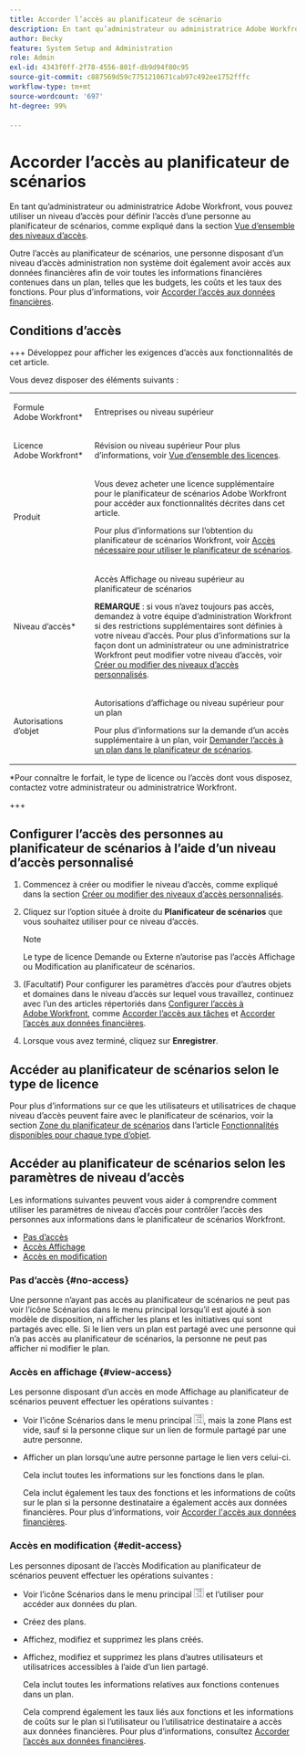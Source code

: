 ```yaml
---
title: Accorder l’accès au planificateur de scénario
description: En tant qu’administrateur ou administratrice Adobe Workfront, vous pouvez utiliser un niveau d’accès pour définir l’accès d’une personne au planificateur de scénarios.
author: Becky
feature: System Setup and Administration
role: Admin
exl-id: 4343f0ff-2f78-4556-801f-db9d94f80c95
source-git-commit: c887569d59c7751210671cab97c492ee1752fffc
workflow-type: tm+mt
source-wordcount: '697'
ht-degree: 99%

---
```


# Accorder l’accès au planificateur de scénarios

En tant qu’administrateur ou administratrice Adobe Workfront, vous pouvez utiliser un niveau d’accès pour définir l’accès d’une personne au planificateur de scénarios, comme expliqué dans la section [Vue d’ensemble des niveaux d’accès](../../../administration-and-setup/add-users/access-levels-and-object-permissions/access-levels-overview.md).

Outre l’accès au planificateur de scénarios, une personne disposant d’un niveau d’accès administration non système doit également avoir accès aux données financières afin de voir toutes les informations financières contenues dans un plan, telles que les budgets, les coûts et les taux des fonctions. Pour plus d’informations, voir [Accorder l’accès aux données financières](../../../administration-and-setup/add-users/configure-and-grant-access/grant-access-financial.md).

## Conditions d’accès

+++ Développez pour afficher les exigences d’accès aux fonctionnalités de cet article.

Vous devez disposer des éléments suivants :

<table style="table-layout:auto"> 
 <col> 
 <col> 
 <tbody> 
  <tr> 
   <td role="rowheader"> <p>Formule Adobe Workfront*</p> </td> 
   <td>Entreprises ou niveau supérieur</td> 
  </tr> 
  <tr> 
   <td role="rowheader">Licence Adobe Workfront*</td> 
   <td> <p>Révision ou niveau supérieur Pour plus d’informations, voir <a href="../../../administration-and-setup/add-users/access-levels-and-object-permissions/wf-licenses.md" class="MCXref xref" data-mc-variable-override="">Vue d’ensemble des licences</a>.</p> </td> 
  </tr> 
  <tr> 
   <td role="rowheader">Produit</td> 
   <td> <p>Vous devez acheter une licence supplémentaire pour le planificateur de scénarios Adobe Workfront pour accéder aux fonctionnalités décrites dans cet article.</p> <p>Pour plus d’informations sur l’obtention du planificateur de scénarios Workfront, voir <a href="../../../scenario-planner/access-needed-to-use-sp.md" class="MCXref xref" data-mc-variable-override="">Accès nécessaire pour utiliser le planificateur de scénarios</a>. </p> </td> 
  </tr> 
  <tr> 
   <td role="rowheader">Niveau d’accès*</td> 
   <td> <p>Accès Affichage ou niveau supérieur au planificateur de scénarios</p> <p><b>REMARQUE</b> : si vous n’avez toujours pas accès, demandez à votre équipe d’administration Workfront si des restrictions supplémentaires sont définies à votre niveau d’accès. Pour plus d’informations sur la façon dont un administrateur ou une administratrice Workfront peut modifier votre niveau d’accès, voir <a href="../../../administration-and-setup/add-users/configure-and-grant-access/create-modify-access-levels.md" class="MCXref xref" data-mc-variable-override="">Créer ou modifier des niveaux d’accès personnalisés</a>.</p> </td> 
  </tr> 
  <tr data-mc-conditions=""> 
   <td role="rowheader"> <p>Autorisations d’objet</p> </td> 
   <td> <p>Autorisations d’affichage ou niveau supérieur pour un plan</p> <p>Pour plus d’informations sur la demande d’un accès supplémentaire à un plan, voir <a href="../../../scenario-planner/request-access-to-plan.md" class="MCXref xref" data-mc-variable-override="">Demander l’accès à un plan dans le planificateur de scénarios</a>.</p> </td> 
  </tr> 
 </tbody> 
</table>

&#42;Pour connaître le forfait, le type de licence ou l’accès dont vous disposez, contactez votre administrateur ou administratrice Workfront.

+++

## Configurer l’accès des personnes au planificateur de scénarios à l’aide d’un niveau d’accès personnalisé

1. Commencez à créer ou modifier le niveau d’accès, comme expliqué dans la section [Créer ou modifier des niveaux d’accès personnalisés](../../../administration-and-setup/add-users/configure-and-grant-access/create-modify-access-levels.md).
1. Cliquez sur l’option située à droite du **Planificateur de scénarios** que vous souhaitez utiliser pour ce niveau d’accès.

   >[!NOTE]
   >
   >Le type de licence Demande ou Externe n’autorise pas l’accès Affichage ou Modification au planificateur de scénarios.

1. (Facultatif) Pour configurer les paramètres d’accès pour d’autres objets et domaines dans le niveau d’accès sur lequel vous travaillez, continuez avec l’un des articles répertoriés dans [Configurer l’accès à Adobe Workfront](../../../administration-and-setup/add-users/configure-and-grant-access/configure-access.md), comme [Accorder l’accès aux tâches](../../../administration-and-setup/add-users/configure-and-grant-access/grant-access-tasks.md) et [Accorder l’accès aux données financières](../../../administration-and-setup/add-users/configure-and-grant-access/grant-access-financial.md).
1. Lorsque vous avez terminé, cliquez sur **Enregistrer**.

## Accéder au planificateur de scénarios selon le type de licence

Pour plus d’informations sur ce que les utilisateurs et utilisatrices de chaque niveau d’accès peuvent faire avec le planificateur de scénarios, voir la section [Zone du planificateur de scénarios](../../../administration-and-setup/add-users/access-levels-and-object-permissions/functionality-available-for-each-object-type.md#scenario) dans l’article [Fonctionnalités disponibles pour chaque type d’objet](../../../administration-and-setup/add-users/access-levels-and-object-permissions/functionality-available-for-each-object-type.md).

## Accéder au planificateur de scénarios selon les paramètres de niveau d’accès

Les informations suivantes peuvent vous aider à comprendre comment utiliser les paramètres de niveau d’accès pour contrôler l’accès des personnes aux informations dans le planificateur de scénarios Workfront.

* [Pas d’accès](#no-access)
* [Accès Affichage](#view-access)
* [Accès en modification](#edit-access)

### Pas d’accès {#no-access}

Une personne n’ayant pas accès au planificateur de scénarios ne peut pas voir l’icône Scénarios dans le menu principal lorsqu’il est ajouté à son modèle de disposition, ni afficher les plans et les initiatives qui sont partagés avec elle. Si le lien vers un plan est partagé avec une personne qui n’a pas accès au planificateur de scénarios, la personne ne peut pas afficher ni modifier le plan.

### Accès en affichage {#view-access}

Les personne disposant d’un accès en mode Affichage au planificateur de scénarios peuvent effectuer les opérations suivantes :

* Voir l’icône Scénarios dans le menu principal ![](assets/esp-icon-in-main-menu.png), mais la zone Plans est vide, sauf si la personne clique sur un lien de formule partagé par une autre personne.
* Afficher un plan lorsqu’une autre personne partage le lien vers celui-ci.

  Cela inclut toutes les informations sur les fonctions dans le plan.

  Cela inclut également les taux des fonctions et les informations de coûts sur le plan si la personne destinataire a également accès aux données financières. Pour plus d’informations, voir [Accorder l&#39;accès aux données financières](../../../administration-and-setup/add-users/configure-and-grant-access/grant-access-financial.md).

### Accès en modification {#edit-access}

Les personnes diposant de l’accès Modification au planificateur de scénarios peuvent effectuer les opérations suivantes :

* Voir l’icône Scénarios dans le menu principal ![](assets/esp-icon-in-main-menu.png) et l’utiliser pour accéder aux données du plan.
* Créez des plans.
* Affichez, modifiez et supprimez les plans créés.
* Affichez, modifiez et supprimez les plans d’autres utilisateurs et utilisatrices accessibles à l’aide d’un lien partagé.

  Cela inclut toutes les informations relatives aux fonctions contenues dans un plan.

  Cela comprend également les taux liés aux fonctions et les informations de coûts sur le plan si l’utilisateur ou l’utilisatrice destinataire a accès aux données financières. Pour plus d’informations, consultez [Accorder l’accès aux données financières](../../../administration-and-setup/add-users/configure-and-grant-access/grant-access-financial.md).
